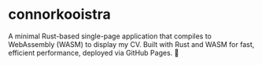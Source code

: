# connorkooistra

A minimal Rust-based single-page application that compiles to WebAssembly (WASM) to display my CV. Built with Rust and WASM for fast, efficient performance, deployed via GitHub Pages.  🚀
